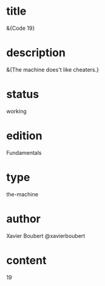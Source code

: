 # title

&{Code 19}

# description

&{The machine does't like cheaters.}

# status

working

# edition

Fundamentals

# type

the-machine

# author

Xavier Boubert @xavierboubert

# content

19